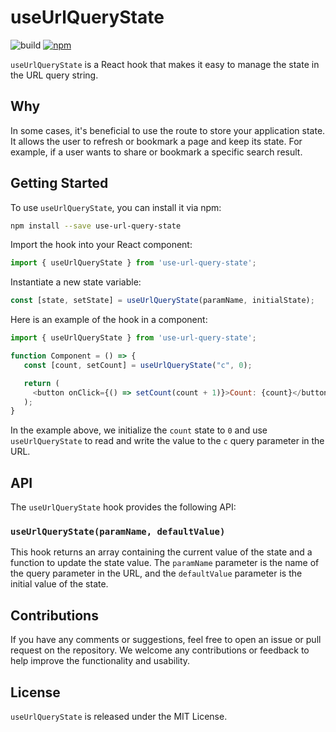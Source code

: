 # useUrlQueryState
![build](https://github.com/hpieterse/use-url-query-state/actions/workflows/build.yml/badge.svg) 
<a href="https://www.npmjs.com/package/use-url-query-state"><img alt="npm" src="https://img.shields.io/npm/v/use-url-query-state.svg"></a>

`useUrlQueryState` is a React hook that makes it easy to manage the state in the URL query string.

## Why
In some cases, it's beneficial to use the route to store your application state. It allows the user to refresh or bookmark a page and keep its state. For example, if a user wants to share or bookmark a specific search result.

## Getting Started
To use `useUrlQueryState`, you can install it via npm:

```bash
npm install --save use-url-query-state
```

Import the hook into your React component:

```javascript
import { useUrlQueryState } from 'use-url-query-state';
```

Instantiate a new state variable:
```javascript
const [state, setState] = useUrlQueryState(paramName, initialState);
```

Here is an example of the hook in a component:

```javascript
import { useUrlQueryState } from 'use-url-query-state';

function Component = () => {
   const [count, setCount] = useUrlQueryState("c", 0);

   return (
     <button onClick={() => setCount(count + 1)}>Count: {count}</button>
   );
}
```

In the example above, we initialize the `count` state to `0` and use `useUrlQueryState` to read and write the value to the `c` query parameter in the URL.

## API

The `useUrlQueryState` hook provides the following API:

### `useUrlQueryState(paramName, defaultValue)`

This hook returns an array containing the current value of the state and a function to update the state value. The `paramName` parameter is the name of the query parameter in the URL, and the `defaultValue` parameter is the initial value of the state.

## Contributions

If you have any comments or suggestions, feel free to open an issue or pull request on the repository. We welcome any contributions or feedback to help improve the functionality and usability.

## License
`useUrlQueryState` is released under the MIT License.